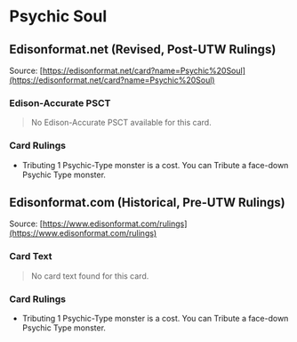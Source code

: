 # Psychic Soul

## Edisonformat.net (Revised, Post-UTW Rulings)

Source: [https://edisonformat.net/card?name=Psychic%20Soul](https://edisonformat.net/card?name=Psychic%20Soul)

### Edison-Accurate PSCT

> No Edison-Accurate PSCT available for this card.

### Card Rulings

*   Tributing 1 Psychic-Type monster is a cost. You can Tribute a face-down Psychic Type monster.


## Edisonformat.com (Historical, Pre-UTW Rulings)

Source: [https://www.edisonformat.com/rulings](https://www.edisonformat.com/rulings)

### Card Text

> No card text found for this card.

### Card Rulings

*   Tributing 1 Psychic-Type monster is a cost. You can Tribute a face-down Psychic Type monster.


